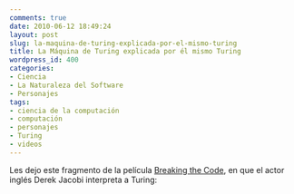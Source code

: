 ```yaml
---
comments: true
date: 2010-06-12 18:49:24
layout: post
slug: la-maquina-de-turing-explicada-por-el-mismo-turing
title: La Máquina de Turing explicada por él mismo Turing
wordpress_id: 400
categories:
- Ciencia
- La Naturaleza del Software
- Personajes
tags:
- ciencia de la computación
- computación
- personajes
- Turing
- videos
---
```


Les dejo este fragmento de la película [Breaking the Code](http://www.imdb.com/title/tt0115749/), en que el actor inglés Derek Jacobi interpreta a Turing:

  


  





